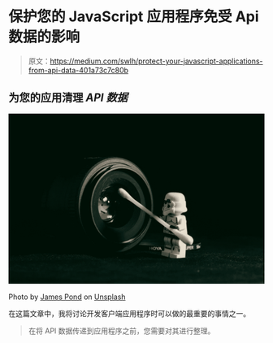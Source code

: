 # 保护您的 JavaScript 应用程序免受 Api 数据的影响

> 原文：<https://medium.com/swlh/protect-your-javascript-applications-from-api-data-401a73c7c80b>

## 为您的应用清理 *API 数据*

![](img/29aaa5ef6a066d0caae0528a622826ea.png)

Photo by [James Pond](https://unsplash.com/photos/jnL0gfo_5Rg?utm_source=unsplash&utm_medium=referral&utm_content=creditCopyText) on [Unsplash](https://unsplash.com/?utm_source=unsplash&utm_medium=referral&utm_content=creditCopyText)

在这篇文章中，我将讨论开发客户端应用程序时可以做的最重要的事情之一。

> 在将 API 数据传递到应用程序之前，您需要对其进行整理。
